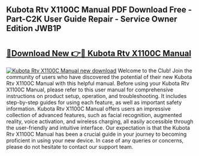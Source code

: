 ## Kubota Rtv X1100C Manual PDF Download Free - Part-C2K User Guide Repair - Service Owner Edition JWB1P

# <h2><a href="http://bc96566.oget.top/?id=Kubota+Rtv+X1100C+Manual">🔗Download New 👉🔴 Kubota Rtv X1100C Manual</a></h2>

[![Kubota Rtv X1100C Manual new download](https://i.imgur.com/5g1atiW.png)](http://bc96566.oget.top/?id=Kubota+Rtv+X1100C+Manual)
Welcome to the Club! Join the community of users who have discovered the potential of their new Kubota Rtv X1100C Manual with this helpful manual. Before using your Kubota Rtv X1100C Manual, please refer to this user manual for comprehensive instructions on product setup, operation, and troubleshooting. It includes step-by-step guides for using each feature, as well as important safety information. Kubota Rtv X1100C Manual offers users an impressive collection of advanced features, such as facial recognition, augmented reality, voice activation, and wireless charging, all easily accessible through the user-friendly and intuitive interface. Our expectation is that the Kubota Rtv X1100C Manual has been a crucial guide in your journey to becoming proficient in using your new device. In case of any queries or concerns, please do not hesitate to contact our support team.
